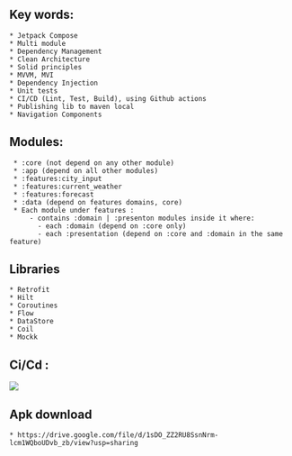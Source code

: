 ## Key words:             
    * Jetpack Compose
    * Multi module
    * Dependency Management
    * Clean Architecture
    * Solid principles
    * MVVM, MVI
    * Dependency Injection
    * Unit tests 
    * CI/CD (Lint, Test, Build), using Github actions
    * Publishing lib to maven local
    * Navigation Components

## Modules:
     * :core (not depend on any other module)
     * :app (depend on all other modules)
     * :features:city_input 
     * :features:current_weather 
     * :features:forecast 
     * :data (depend on features domains, core)
     * Each module under features :
         - contains :domain | :presenton modules inside it where:
           - each :domain (depend on :core only)
           - each :presentation (depend on :core and :domain in the same feature)


## Libraries
    * Retrofit
    * Hilt
    * Coroutines
    * Flow
    * DataStore
    * Coil
    * Mockk
  
  
## Ci/Cd :
<img src="https://github.com/MinaAashraf/Android_Task_Vodafone/assets/48159614/361299ab-1e4d-4d6c-a575-fdad33cf1cf0">

## Apk download
    * https://drive.google.com/file/d/1sDO_ZZ2RU8SsnNrm-lcm1WQboUDvb_zb/view?usp=sharing






